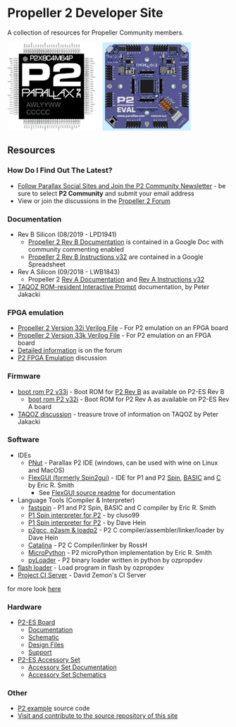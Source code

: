 # Propeller 2 Developer Site
A collection of resources for Propeller Community members.

<img src="assets/p2_pinout_large.jpg" alt="P2 Pinout" height="200" width="200">&nbsp;&nbsp;&nbsp;&nbsp;<img src="assets/p2-es_rev_a.jpg" alt="P2 Pinout" height="200" width="200">

## Resources
### How Do I Find Out The Latest?
  * [Follow Parallax Social Sites and Join the P2 Community Newsletter](https://www.parallax.com/company/follow-us) - be sure to select __P2 Community__ and submit your email address
  * View or join the discussions in the [Propeller 2 Forum](http://forums.parallax.com/categories/propeller-2-multicore-microcontroller)

### Documentation
  * Rev B Silicon (08/2019 - LPD1941)
    * [Propeller 2 Rev B Documentation](https://docs.google.com/document/d/1gn6oaT5Ib7CytvlZHacmrSbVBJsD9t_-kmvjd7nUR6o/edit?usp=sharing) is contained in a Google Doc with community commenting enabled
    * [Propeller 2 Rev B Instructions v32](https://docs.google.com/spreadsheets/d/1_vJk-Ad569UMwgXTKTdfJkHYHpc1rZwxB-DcIiAZNdk/edit?usp=sharing) are contained in a Google Spreadsheet
  * Rev A Silicon (09/2018 - LWB1843)
    * Propeller 2 [Rev A Documentation](https://docs.google.com/document/d/1UnelI6fpVPHFISQ9vpLzOVa8oUghxpI6UpkXVsYgBEQ/edit?usp=sharing) and [Rev A Instructions v32](https://docs.google.com/spreadsheets/d/1usUcCCQVp3liAqENX9rvX-XVqJomMREhKYExM_taG0A/edit?usp=sharing)
  * [TAQOZ ROM-resident Interactive Prompt](https://goo.gl/znBdQw) documentation, by Peter Jakacki

### FPGA emulation
  * [Propeller 2 Version 32i Verilog File](https://github.com/parallaxinc/propeller/releases/download/v32i/Prop2_FPGA_v32i.zip) - For P2 emulation on an FPGA board
  * [Propeller 2 Version 33k Verilog File](https://forums.parallax.com/discussion/169695/new-fpga-files-for-next-silicon-version-5th-final-release-contains-new-rom) - For P2 emulation on an FPGA board
  * [Detailed information](http://forums.parallax.com/discussion/162298/prop2-fpga-files-updated-2-june-2018-final-version-32i/p1) is on the forum
  * [P2 FPGA Emulation](http://forums.parallax.com/discussion/144199/propeller-ii-emulation-of-the-p2-on-fpga-boards-prop123-a7-a9-de0-nano-de2-115-etc#latest) discussion

### Firmware
  * [boot rom P2 v33j](http://forums.parallax.com/discussion/comment/1465155/#Comment_1465155) - Boot ROM for [P2 Rev B](https://forums.parallax.com/discussion/169282/list-of-changes-in-next-p2-silicon) as available on P2-ES Rev B
    - [boot rom P2 v32i](https://github.com/parallaxinc/propeller/blob/master/examples/v32i%20FPGA%20Examples/ROM_Booter_v32i.spin2) - Boot ROM for P2 Rev A as available on P2-ES Rev A board
  * [TAQOZ discussion](https://forums.parallax.com/discussion/167868/taqoz-tachyon-forth-for-the-p2-boot-rom) - treasure trove of information on TAQOZ by Peter Jakacki

### Software
  * IDEs
    - [PNut](https://github.com/parallaxinc/propeller/releases/download/v32i/PNut_v32i.exe) - Parallax P2 IDE (windows, can be used with wine on Linux and MacOS)
    - [FlexGUI (formerly Spin2gui)](https://github.com/totalspectrum/flexgui/releases) - IDE for P1 and P2 [Spin](https://github.com/totalspectrum/spin2cpp/blob/master/doc/spin.md),
[BASIC](https://github.com/totalspectrum/spin2cpp/blob/master/doc/basic.md) and
[C](https://github.com/totalspectrum/spin2cpp/blob/master/doc/c.md) by Eric R. Smith
      - See [FlexGUI source readme](https://github.com/totalspectrum/flexgui/blob/master/README.md) for documentation
  * Language Tools (Compiler & Interpreter)
    - [fastspin](https://github.com/totalspectrum/spin2cpp/releases) -
P1 and P2 Spin, BASIC and C compiler by Eric R. Smith
    - [P1 Spin interpreter for P2](https://forums.parallax.com/discussion/169861/p1-spin-interpreter-for-p2) -
by cluso99
    - [P1 Spin interpreter for P2](https://forums.parallax.com/discussion/162858/p1spin) -
by Dave Hein
    - [p2gcc, p2asm & loadp2](https://github.com/davehein/p2gcc) - P2 C compiler/assembler/linker/loader by Dave Hein
    - [Catalina](https://forums.parallax.com/discussion/168399/catalina-and-the-p2) - P2 C Compiler/linker by RossH
    - [MicroPython](https://forums.parallax.com/discussion/169862/micropython-for-p2) - P2 microPython implementation by Eric R. Smith
    - [pyLoader](https://forums.parallax.com/discussion/168850/python-p2-loader) - P2 binary loader written in python by ozpropdev
  * [flash loader](https://forums.parallax.com/discussion/169608/prop2-flash-loader) - Load program in flash by ozpropdev
  * [Project CI Server](https://ci.zemon.name/?guest=1) - David Zemon's CI Server

for more look [here](software.md)

### Hardware
  * [P2-ES Board](https://www.parallax.com/product/64000-es)
    - [Documentation](https://docs.google.com/document/d/1gIKAfx5slcwjrAvHnbn5VNReY2SbQxtYkgO8cIzjyyY/edit#heading=h.6frgvwkw4djo)
    - [Schematic](https://www.parallax.com/downloads/propeller-2-es-eval-board-schematic)
    - [Design Files](https://www.parallax.com/downloads/propeller-2-es-eval-board-design-files)
    - [Support](http://forums.parallax.com/discussion/169367/p2-es-board-support/p1)
  * [P2-ES Accessory Set](https://www.parallax.com/product/64006-es)
    - [Accessory Set Documentation](https://docs.google.com/document/d/1FTGV1Mn1hwayEaKut5Ej6vmWdjirVlP9TQqyA0wRs34/edit)
    - [Accessory Set Schematics](https://www.parallax.com/downloads/p2-es-eval-board-accessory-set-schematic)

### Other
  * [P2 example](https://github.com/parallaxinc/propeller/tree/master/examples) source code
  * [Visit and contribute to the source repository of this site](https://github.com/parallaxinc/propeller)
